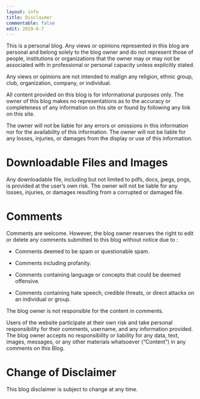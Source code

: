 ```yaml
---
layout: info
title: Disclaimer
commentable: false
edit: 2019-6-7
---
```


This is a personal blog. Any views or opinions represented in this blog are personal and belong solely to the blog owner and do not represent those of people, institutions or organizations that the owner may or may not be associated with in professional or personal capacity unless explicitly stated.

Any views or opinions are not intended to malign any religion, ethnic group, club, organization, company, or individual.

All content provided on this blog is for informational purposes only. The owner of this blog makes no representations as to the accuracy or completeness of any information on this site or found by following any link on this site.

The owner will not be liable for any errors or omissions in this information nor for the availability of this information. The owner will not be liable for any losses, injuries, or damages from the display or use of this information.

# Downloadable Files and Images

Any downloadable file, including but not limited to pdfs, docs, jpegs, pngs, is provided at the user’s own risk. The owner will not be liable for any losses, injuries, or damages resulting from a corrupted or damaged file.

# Comments

Comments are welcome. However, the blog owner reserves the right to edit or delete any comments submitted to this blog without notice due to :

- Comments deemed to be spam or questionable spam.

- Comments including profanity.

- Comments containing language or concepts that could be deemed offensive.

- Comments containing hate speech, credible threats, or direct attacks on an individual or group.

The blog owner is not responsible for the content in comments. 

Users of the website participate at their own risk and take personal responsibility for their comments, username, and any information provided. The blog owner accepts no responsibility or liability for any data, text, images, messages, or any other materials whatsoever (“Content”) in any comments on this Blog.

# Change of Disclaimer

This blog disclaimer is subject to change at any time.
